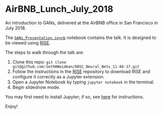 # AirBNB_Lunch_July_2018

An introduction to GANs, delivered at the AirBNB office in San Francisco in July 2018.

The [`GANs_Presentation.ipynb`](GANs_Presentation.ipynb) notebook contains the talk. It is designed to be viewed using [RISE](https://github.com/damianavila/RISE).

The steps to walk through the talk are:

1. Clone this repo: `git clone git@github.com:SethHWeidman/ODSC_Neural_Nets_11-04-17.git`
2. Follow the instructions in the [RISE](https://github.com/damianavila/RISE) repository to download RISE and configure it correctly as a Jupyter extension.
3. Open a Jupyter Notebook by typing `jupyter notebook` in the terminal.
4. Begin slideshow mode.

You may first need to install Jupyter; if so, see [here](http://jupyter.org/install.html) for instructions.

Enjoy!
